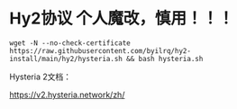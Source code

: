 # Hy2协议 个人魔改，慎用！！！


```shell
wget -N --no-check-certificate https://raw.githubusercontent.com/byilrq/hy2-install/main/hy2/hysteria.sh && bash hysteria.sh
```
Hysteria 2文档：

https://v2.hysteria.network/zh/
